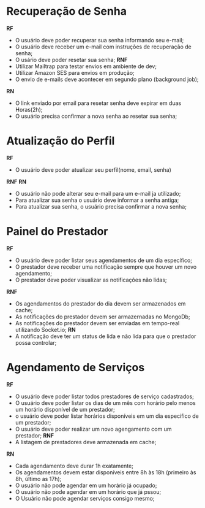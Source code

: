 # Recuperação de Senha

**RF**

- O usuário deve poder recuperar sua senha informando seu e-mail;
- O usuário deve receber um e-mail com instruções de recuperação de senha;
- O usário deve poder resetar sua senha;
  **RNF**
- Utilizar Mailtrap para testar envios em ambiente de dev;
- Utilizar Amazon SES para envios em produção;
- O envio de e-mails deve acontecer em segundo plano (background job);

**RN**

- O link enviado por email para resetar senha deve expirar em duas Horas(2h);
- O usuário precisa confirmar a nova senha ao resetar sua senha;

# Atualização do Perfil

**RF**

- O usuário deve poder atualizar seu perfil(nome, email, senha)

**RNF**
**RN**

- O usuário não pode alterar seu e-mail para um e-mail ja utilizado;
- Para atualizar sua senha o usuário deve informar a senha antiga;
- Para atualizar sua senha, o usuário precisa confirmar a nova senha;

# Painel do Prestador

**RF**

- O usuário deve poder listar seus agendamentos de um dia específico;
- O prestador deve receber uma notificação sempre que houver um novo agendamento;
- O prestador deve poder visualizar as notificações não lidas;

**RNF**

- Os agendamentos do prestador do dia devem ser armazenados em cache;
- As notificações do prestador devem ser armazernadas no MongoDb;
- As notificações do prestador devem ser enviadas em tempo-real utilizando Socket.io;
  **RN**
- A notificação deve ter um status de lida e não lida para que o prestador possa controlar;

# Agendamento de Serviços

**RF**

- O usuário deve poder listar todos prestadores de serviço cadastrados;
- O usuário deve poder listar os dias de um mês com horário pelo menos um horário disponível de um prestador;
- o usuário deve poder listar horários disponíveis em um dia especifico de um prestador;
- O usuário deve poder realizar um novo agengamento com um prestador;
  **RNF**
- A listagem de prestadores deve armazenada em cache;

**RN**

- Cada agendamento deve durar 1h exatamente;
- Os agendamentos devem estar disponíveis entre 8h às 18h (primeiro às 8h, último as 17h);
- O usuário não pode agendar em um horário já ocupado;
- O usuário não pode agendar em um horário que já pssou;
- O Usuário não pode agendar serviços consigo mesmo;
